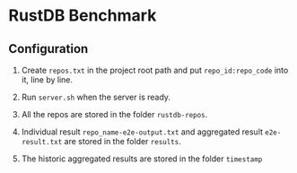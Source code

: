 # RustDB Benchmark # 

## Configuration ##

1. Create `repos.txt` in the project root path and put `repo_id:repo_code` into it, line by line.

2. Run `server.sh` when the server is ready.

3. All the repos are stored in the folder `rustdb-repos`.

4. Individual result `repo_name-e2e-output.txt` and aggregated result `e2e-result.txt` are stored in the folder `results`. 

5. The historic aggregated results are stored in the folder `timestamp`

